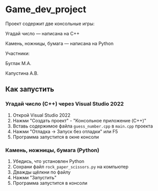 # Game_dev_project

Проект содержит две консольные игры:

Угадай число — написана на C++

Камень, ножницы, бумага — написана на Python

Участники:

Буглак М.А.

Капустина А.В.

## Как запустить

### Угадай число (C++) через Visual Studio 2022

1. Открой Visual Studio 2022
2. Нажми "Создать проект" - "Консольное приложение (C++)"
3. Вставь содержимое файла `guess_number.cpp` в `main.cpp` проекта
4. Нажми "Отладка → Запуск без отладки" или F5
5. Программа запустится в окне консоли

### Камень, ножницы, бумага (Python)

1. Убедись, что установлен Python
2. Сохрани файл `rock_paper_scissors.py` на компьютер
3. Дважды щёлкни по файлу
4. Нажми "Запустить"
5. Программа запустится в консоли
